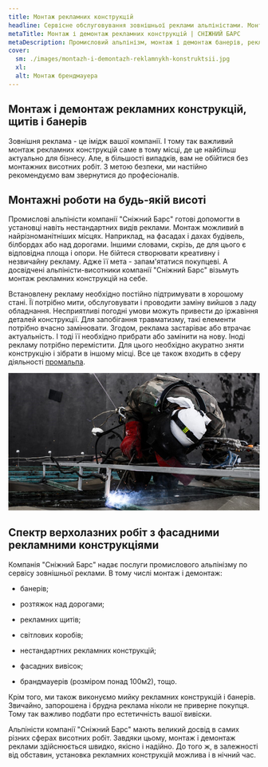 ```yaml
---
title: Монтаж рекламних конструкцій
headline: Сервісне обслуговування зовнішньої реклами альпіністами. Монтаж фасадних банерів, вивісок, ілюмінаційних рекламних конструкцій.
metaTitle: Монтаж і демонтаж рекламних конструкцій | СНІЖНИЙ БАРС
metaDescription: Промисловий альпінізм, монтаж і демонтаж банерів, рекламних конструкцій у Вінниці ☎ + 38 (096) 555-30-92 Сніжний Барс
cover:
  sm: ./images/montazh-i-demontazh-reklamnykh-konstruktsii.jpg
  xl: 
  alt: Монтаж брендмауера
---
```


## Монтаж і демонтаж рекламних конструкцій, щитів і банерів


Зовнішня реклама - це імідж вашої компанії. І тому так важливий монтаж рекламних конструкцій саме в тому місці, де це найбільш актуально для бізнесу. Але, в більшості випадків, вам не обійтися без монтажних висотних робіт. З метою безпеки, ми настійно рекомендуємо вам звернутися до професіоналів.


## Монтажні роботи на будь-якій висоті


Промислові альпіністи компанії "Сніжний Барс" готові допомогти в установці навіть нестандартних видів реклами. Монтаж можливий в найрізноманітніших місцях. Наприклад, на фасадах і дахах будівель, білбордах або над дорогами. Іншими словами, скрізь, де для цього є відповідна площа і опори. Не бійтеся створювати креативну і незвичайну рекламу. Адже її мета - запам'ятатися покупцеві. А досвідчені альпіністи-висотники компанії "Сніжний Барс" візьмуть монтаж рекламних конструкцій на себе.

Встановлену рекламу необхідно постійно підтримувати в хорошому стані. Її потрібно мити, обслуговувати і проводити заміну вийшов з ладу обладнання. Несприятливі погодні умови можуть привести до іржавіння деталей конструкції. Для запобігання травматизму, такі елементи потрібно вчасно замінювати. Згодом, реклама застаріває або втрачає актуальність. І тоді її необхідно прибрати або замінити на нову. Іноді рекламу потрібно перемістити. Для цього необхідно акуратно зняти конструкцію і зібрати в іншому місці. Все це також входить в сферу діяльності [промальпа](/blog/promyshlennyi-alpinizm/).

![Монтаж рекламного каркасу](./images/montazh-reklamnogo-karkasa.jpg)

## Спектр верхолазних робіт з фасадними рекламними конструкціями

Компанія "Сніжний Барс" надає послуги промислового альпінізму по сервісу зовнішньої реклами. В тому числі монтаж і демонтаж:

- банерів;

- розтяжок над дорогами;

- рекламних щитів;

- світлових коробів;

- нестандартних рекламних конструкцій;

- фасадних вивісок;

- брандмауерів (розміром понад 100м2), тощо.

Крім того, ми також виконуємо мийку рекламних конструкцій і банерів. Звичайно, запорошена і брудна реклама ніколи не приверне покупця. Тому так важливо подбати про естетичність вашої вивіски.


Альпіністи компанії "Сніжний Барс" мають великий досвід в самих різних сферах висотних робіт. Завдяки цьому, монтаж і демонтаж реклами здійснюється швидко, якісно і надійно. До того ж, в залежності від обставин, установка рекламних конструкцій можлива і в нічний час.

